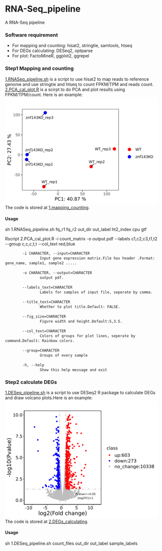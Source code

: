 # RNA-Seq_pipeline
A RNA-Seq pipeline

### Software requirement
- For mapping and counting: hisat2, stringtie, samtools, htseq  
- For DEGs calculating: DESeq2, optparse  
- For plot: FactoMineR, ggplot2, ggrepel

### Step1 Mapping and counting
[1.RNASeq_pipeline.sh](https://github.com/maxuying1218/RNA-Seq_pipeline/blob/main/1.mapping_counting/1.RNASeq_pipeline.sh) is a script to use hisat2 to map reads to reference genome and use stringtie and htseq to count FPKM/TPM and reads count.  
[2.PCA_cal_plot.R](https://github.com/maxuying1218/RNA-Seq_pipeline/blob/main/1.mapping_counting/2.PCA_cal_plot.R) is a scirpt to do PCA and plot results using FPKM/TPM/count. Here is an example:  
![image](https://github.com/maxuying1218/RNA-Seq_pipeline/blob/main/figures/1.PCA_example.png)
The code is stored at [1.mapping_counting](1.mapping_counting).
#### Usage 
sh 1.RNASeq_pipeline.sh fq_r1 fq_r2 out_dir out_label ht2_index cpu gtf  

Rscript  2.PCA_cal_plot.R -i count_matrix -o output.pdf --labels c1,c2,c3,t1,t2 --group c,c,c,t,t --col_text red,blue
```
        -i CHARACTER, --input=CHARACTER
                Input gene expression matrix.File has header .Format: gene_name, sample1, sample2 .....

        -o CHARACTER, --output=CHARACTER
                output pdf.

        --labels_text=CHARACTER
                Labels for samples of input file, seperate by comma.

        --title_text=CHARACTER
                Whether to plot title.Default: FALSE.

        --fig_size=CHARACTER
                Figure width and height.Default:5,3.5.

        --col_text=CHARACTER
                Colors of groups for plot lines, seperate by command.Default: Rainbow colors.

        --group=CHARACTER
                Groups of every sample

        -h, --help
                Show this help message and exit
```
### Step2 calculate DEGs
[1.DESeq_pipeline.sh](https://github.com/maxuying1218/RNA-Seq_pipeline/blob/main/2.DEGs_calculating/1.DESeq_pipeline.sh) is a script to use DESeq2 R package to calculate DEGs and draw volcano plots.Here is an example:  
![image](https://github.com/maxuying1218/RNA-Seq_pipeline/blob/main/figures/2.DEGs_volcano_example.png)
The code is stored at [2.DEGs_calculating](./2.DEGs_calculating).  

#### Usage
sh 1.DESeq_pipeline.sh count_files out_dir out_label sample_labels
